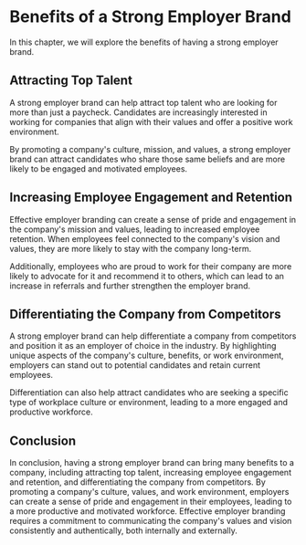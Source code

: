 # Benefits of a Strong Employer Brand

In this chapter, we will explore the benefits of having a strong employer brand.

Attracting Top Talent
---------------------

A strong employer brand can help attract top talent who are looking for more than just a paycheck. Candidates are increasingly interested in working for companies that align with their values and offer a positive work environment.

By promoting a company's culture, mission, and values, a strong employer brand can attract candidates who share those same beliefs and are more likely to be engaged and motivated employees.

Increasing Employee Engagement and Retention
--------------------------------------------

Effective employer branding can create a sense of pride and engagement in the company's mission and values, leading to increased employee retention. When employees feel connected to the company's vision and values, they are more likely to stay with the company long-term.

Additionally, employees who are proud to work for their company are more likely to advocate for it and recommend it to others, which can lead to an increase in referrals and further strengthen the employer brand.

Differentiating the Company from Competitors
--------------------------------------------

A strong employer brand can help differentiate a company from competitors and position it as an employer of choice in the industry. By highlighting unique aspects of the company's culture, benefits, or work environment, employers can stand out to potential candidates and retain current employees.

Differentiation can also help attract candidates who are seeking a specific type of workplace culture or environment, leading to a more engaged and productive workforce.

Conclusion
----------

In conclusion, having a strong employer brand can bring many benefits to a company, including attracting top talent, increasing employee engagement and retention, and differentiating the company from competitors. By promoting a company's culture, values, and work environment, employers can create a sense of pride and engagement in their employees, leading to a more productive and motivated workforce. Effective employer branding requires a commitment to communicating the company's values and vision consistently and authentically, both internally and externally.
